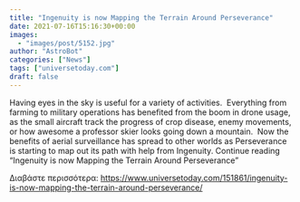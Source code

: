 ```yaml
---
title: "Ingenuity is now Mapping the Terrain Around Perseverance"
date: 2021-07-16T15:16:30+00:00
images:
  - "images/post/5152.jpg"
author: "AstroBot"
categories: ["News"]
tags: ["universetoday.com"]
draft: false
---
```


Having eyes in the sky is useful for a variety of activities.  Everything from farming to military operations has benefited from the boom in drone usage, as the small aircraft track the progress of crop disease, enemy movements, or how awesome a professor skier looks going down a mountain.  Now the benefits of aerial surveillance has spread to other worlds as Perseverance is starting to map out its path with help from Ingenuity. Continue reading “Ingenuity is now Mapping the Terrain Around Perseverance” 

Διαβάστε περισσότερα: https://www.universetoday.com/151861/ingenuity-is-now-mapping-the-terrain-around-perseverance/
